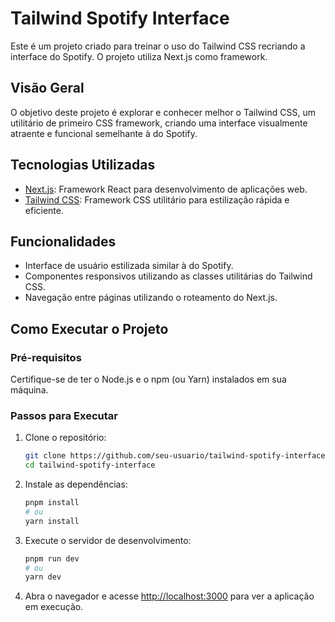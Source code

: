 # Tailwind Spotify Interface

Este é um projeto criado para treinar o uso do Tailwind CSS recriando a interface do Spotify. O projeto utiliza Next.js como framework.

## Visão Geral

O objetivo deste projeto é explorar e conhecer melhor o Tailwind CSS, um utilitário de primeiro CSS framework, criando uma interface visualmente atraente e funcional semelhante à do Spotify.

## Tecnologias Utilizadas

- [Next.js](https://nextjs.org/): Framework React para desenvolvimento de aplicações web.
- [Tailwind CSS](https://tailwindcss.com/): Framework CSS utilitário para estilização rápida e eficiente.

## Funcionalidades

- Interface de usuário estilizada similar à do Spotify.
- Componentes responsivos utilizando as classes utilitárias do Tailwind CSS.
- Navegação entre páginas utilizando o roteamento do Next.js.

## Como Executar o Projeto

### Pré-requisitos

Certifique-se de ter o Node.js e o npm (ou Yarn) instalados em sua máquina.

### Passos para Executar

1. Clone o repositório:
    ```sh
    git clone https://github.com/seu-usuario/tailwind-spotify-interface.git
    cd tailwind-spotify-interface
    ```

2. Instale as dependências:
    ```sh
    pnpm install
    # ou
    yarn install
    ```

3. Execute o servidor de desenvolvimento:
    ```sh
    pnpm run dev
    # ou
    yarn dev
    ```

4. Abra o navegador e acesse [http://localhost:3000](http://localhost:3000) para ver a aplicação em execução.
